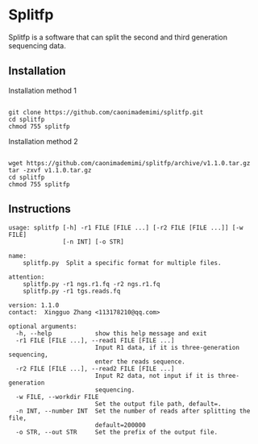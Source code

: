 # Splitfp
Splitfp is a software that can split the second and third generation sequencing data.
## Installation
Installation method 1
<pre><code>
git clone https://github.com/caonimademimi/splitfp.git
cd splitfp
chmod 755 splitfp
</code></pre>

Installation method 2
<pre><code>
wget https://github.com/caonimademimi/splitfp/archive/v1.1.0.tar.gz
tar -zxvf v1.1.0.tar.gz
cd splitfp 
chmod 755 splitfp
</code></pre>

## Instructions
<pre><code>usage: splitfp [-h] -r1 FILE [FILE ...] [-r2 FILE [FILE ...]] [-w FILE]
               [-n INT] [-o STR]

name:
    splitfp.py  Split a specific format for multiple files.

attention:
    splitfp.py -r1 ngs.r1.fq -r2 ngs.r1.fq
    splitfp.py -r1 tgs.reads.fq

version: 1.1.0
contact:  Xingguo Zhang <113178210@qq.com>        

optional arguments:
  -h, --help            show this help message and exit
  -r1 FILE [FILE ...], --read1 FILE [FILE ...]
                        Input R1 data, if it is three-generation sequencing,
                        enter the reads sequence.
  -r2 FILE [FILE ...], --read2 FILE [FILE ...]
                        Input R2 data, not input if it is three-generation
                        sequencing.
  -w FILE, --workdir FILE
                        Set the output file path, default=.
  -n INT, --number INT  Set the number of reads after splitting the file,
                        default=200000
  -o STR, --out STR     Set the prefix of the output file.
</code></pre>
